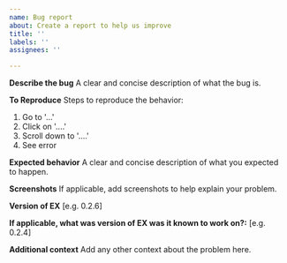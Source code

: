 ```yaml
---
name: Bug report
about: Create a report to help us improve
title: ''
labels: ''
assignees: ''

---
```


**Describe the bug**
A clear and concise description of what the bug is.

**To Reproduce**
Steps to reproduce the behavior:
1. Go to '...'
2. Click on '....'
3. Scroll down to '....'
4. See error

**Expected behavior**
A clear and concise description of what you expected to happen.

**Screenshots**
If applicable, add screenshots to help explain your problem.

**Version of EX**
[e.g. 0.2.6]

**If applicable, what was version of EX was it known to work on?:**
[e.g. 0.2.4]

**Additional context**
Add any other context about the problem here.
